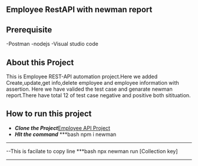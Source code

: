 ## Employee RestAPI with newman report
## Prerequisite
-Postman
-nodejs
-Visual studio code
## About this Project
This is Employee REST-API automation project.Here we added Create,update,get info,delete employee and employee information with assertion.
Here we have valided the test case and genarate newman report.There have total 12 of test case negative and positive both sitituation.

## How to run this project
- ***Clone the Project***[Employee API Project](https://github.com/omarsani97-max/Employee-REST-API.git)
- ***HIt the command***
***bash
npm i newman
***
--This is facilate to copy line
***bash
npx newman run [Collection key]
***

